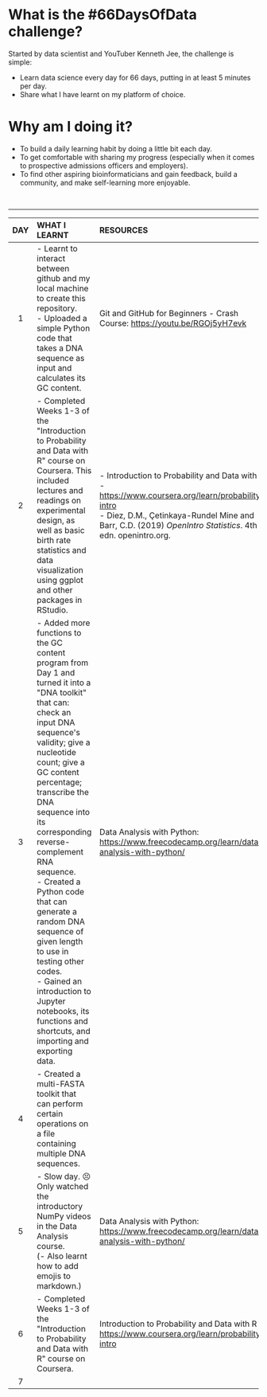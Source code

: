 # What is the #66DaysOfData challenge?

Started by data scientist and YouTuber Kenneth Jee, the challenge is simple:
- Learn data science every day for 66 days, putting in at least 5 minutes per day.
- Share what I have learnt on my platform of choice.

# Why am I doing it?

- To build a daily learning habit by doing a little bit each day.
- To get comfortable with sharing my progress (especially when it comes to prospective admissions officers and employers).
- To find other aspiring bioinformaticians and gain feedback, build a community, and make self-learning more enjoyable.
<br>

---


| DAY | WHAT I LEARNT | RESOURCES |
|:-----:|:---------------|:-----------|
|1| - Learnt to interact between github and my local machine to create this repository.<br> - Uploaded a simple Python code that takes a DNA sequence as input and calculates its GC content. | Git and GitHub for Beginners - Crash Course: https://youtu.be/RGOj5yH7evk |
|2| - Completed Weeks 1-3 of the "Introduction to Probability and Data with R" course on Coursera. This included lectures and readings on experimental design, as well as basic birth rate statistics and data visualization using ggplot and other packages in RStudio.| - Introduction to Probability and Data with R - https://www.coursera.org/learn/probability-intro <br> - Diez, D.M., Çetinkaya-Rundel Mine and Barr, C.D. (2019) *OpenIntro Statistics*. 4th edn. openintro.org. |
|3| - Added more functions to the GC content program from Day 1 and turned it into a "DNA toolkit" that can: check an input DNA sequence's validity; give a nucleotide count; give a GC content percentage; transcribe the DNA sequence into its corresponding reverse-complement RNA sequence.<br> - Created a Python code that can generate a random DNA sequence of given length to use in testing other codes.<br> - Gained an introduction to Jupyter notebooks, its functions and shortcuts, and importing and exporting data. | Data Analysis with Python: https://www.freecodecamp.org/learn/data-analysis-with-python/ |
|4| - Created a multi-FASTA toolkit that can perform certain operations on a file containing multiple DNA sequences. ||
|5| - Slow day. :persevere: Only watched the introductory NumPy videos in the Data Analysis course.<br> (- Also learnt how to add emojis to markdown.) | Data Analysis with Python: https://www.freecodecamp.org/learn/data-analysis-with-python/ |
|6| - Completed Weeks 1-3 of the "Introduction to Probability and Data with R" course on Coursera. | Introduction to Probability and Data with R - https://www.coursera.org/learn/probability-intro |
|7|||
